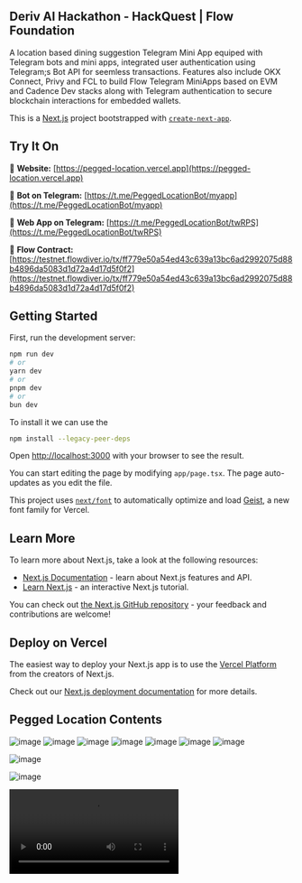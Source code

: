 ## Deriv AI Hackathon - HackQuest | Flow Foundation

A location based dining suggestion Telegram Mini App equiped with Telegram bots and mini apps, integrated user authentication using Telegram;s Bot API for seemless transactions. Features also include OKX Connect, Privy and FCL to build Flow Telegram MiniApps based on EVM and Cadence Dev stacks along with Telegram authentication to secure blockchain interactions for embedded wallets.

This is a [Next.js](https://nextjs.org) project bootstrapped with [`create-next-app`](https://nextjs.org/docs/app/api-reference/cli/create-next-app).

## Try It On

🔗 **Website:** [https://pegged-location.vercel.app](https://pegged-location.vercel.app)

🔗 **Bot on Telegram:** [https://t.me/PeggedLocationBot/myapp](https://t.me/PeggedLocationBot/myapp)

🔗 **Web App on Telegram:** [https://t.me/PeggedLocationBot/twRPS](https://t.me/PeggedLocationBot/twRPS)

🔗 **Flow Contract:** [https://testnet.flowdiver.io/tx/ff779e50a54ed43c639a13bc6ad2992075d88b4896da5083d1d72a4d17d5f0f2](https://testnet.flowdiver.io/tx/ff779e50a54ed43c639a13bc6ad2992075d88b4896da5083d1d72a4d17d5f0f2)

## Getting Started

First, run the development server:

```bash
npm run dev
# or
yarn dev
# or
pnpm dev
# or
bun dev
```

To install it we can use the

```bash
npm install --legacy-peer-deps
```

Open [http://localhost:3000](http://localhost:3000) with your browser to see the result.

You can start editing the page by modifying `app/page.tsx`. The page auto-updates as you edit the file.

This project uses [`next/font`](https://nextjs.org/docs/app/building-your-application/optimizing/fonts) to automatically optimize and load [Geist](https://vercel.com/font), a new font family for Vercel.

## Learn More

To learn more about Next.js, take a look at the following resources:

- [Next.js Documentation](https://nextjs.org/docs) - learn about Next.js features and API.
- [Learn Next.js](https://nextjs.org/learn) - an interactive Next.js tutorial.

You can check out [the Next.js GitHub repository](https://github.com/vercel/next.js) - your feedback and contributions are welcome!

## Deploy on Vercel

The easiest way to deploy your Next.js app is to use the [Vercel Platform](https://vercel.com/new?utm_medium=default-template&filter=next.js&utm_source=create-next-app&utm_campaign=create-next-app-readme) from the creators of Next.js.

Check out our [Next.js deployment documentation](https://nextjs.org/docs/app/building-your-application/deploying) for more details.

## Pegged Location Contents
![image](https://github.com/user-attachments/assets/9f1147e2-1b97-4cb5-b0d3-fb937b2eaf2c)
![image](https://github.com/user-attachments/assets/60e109a9-e285-4874-bf7f-2c296b602c4d)
![image](https://github.com/user-attachments/assets/6ce7c1fb-7a02-4a3f-a31e-5e7bff726ccd)
![image](https://github.com/user-attachments/assets/2da8d19f-feee-493e-af71-331f8be450e7)
![image](https://github.com/user-attachments/assets/710896af-8f36-4d6a-a155-caf6dc72b294)
![image](https://github.com/user-attachments/assets/8f91c651-3d43-4fa0-8182-f3d2a4a19167)
![image](https://github.com/user-attachments/assets/ccc2bc27-019b-469d-ae12-7cfbca138e9a)

![image](https://github.com/user-attachments/assets/7fc23ac6-cbe7-46ed-9430-ac79353843bd)

![image](https://github.com/user-attachments/assets/d9d83461-6fa5-4350-bfce-e7f1965e07c0)

![Short Demo GIF](./rec3.mp4)




